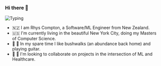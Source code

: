 ### Hi there 👋

![Typing](https://64.media.tumblr.com/926ca19aeb10838ae824d1520b8e0ce8/tumblr_pbqjdvx83H1vmsnat_250.gifv)

- :new_zealand: I am Rhys Compton, a Software/ML Engineer from New Zealand. 
- :us: I'm currently living in the beautiful New York City, doing my Masters of Computer Science.
- :evergreen_tree: :guitar: In my spare time I like bushwalks (an abundance back home) and playing guitar.
- :busts_in_silhouette: :hospital: I'm looking to collaborate on projects in the intersection of ML and Healthcare.
<!--
**basedrhys/basedrhys** is a ✨ _special_ ✨ repository because its `README.md` (this file) appears on your GitHub profile.

Here are some ideas to get you started:

- 🔭 I’m currently working on ...
- 🌱 I’m currently learning ...
- 👯 I’m looking to collaborate on ...
- 🤔 I’m looking for help with ...
- 💬 Ask me about ...
- 📫 How to reach me: ...
- 😄 Pronouns: ...
- ⚡ Fun fact: ...
-->
